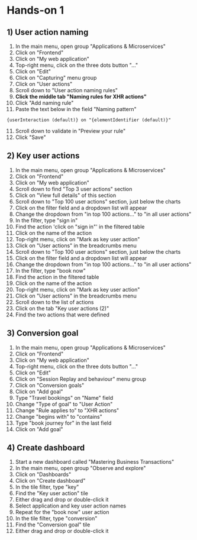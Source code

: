 # Hands-on 1

## 1) User action naming
1. In the main menu, open group "Applications & Microservices"
1. Click on "Frontend"
1. Click on "My web application"
1. Top-right menu, click on the three dots button "..."
1. Click on "Edit"
1. Click on "Capturing" menu group
1. Click on "User actions"
1. Scroll down to "User action naming rules"
1. **Click the middle tab "Naming rules for XHR actions"**
1. Click "Add naming rule"
1. Paste the text below in the field "Naming pattern"

```{userInteraction (default)} on "{elementIdentifier (default)}"```

11. Scroll down to validate in "Preview your rule"
1. Click "Save"

## 2) Key user actions

1. In the main menu, open group "Applications & Microservices"
1. Click on "Frontend"
1. Click on "My web application"
1. Scroll down to find "Top 3 user actions" section
1. Click on "View full details" of this section
1. Scroll down to "Top 100 user actions" section, just below the charts
1. Click on the filter field and a dropdown list will appear
1. Change the dropdown from "in top 100 actions..." to "in all user actions"
1. In the filter, type "sign in"
1. Find the action 'click on "sign in"' in the filtered table
1. Click on the name of the action
1. Top-right menu, click on "Mark as key user action"
1. Click on "User actions" in the breadcrumbs menu
1. Scroll down to "Top 100 user actions" section, just below the charts
1. Click on the filter field and a dropdown list will appear
1. Change the dropdown from "in top 100 actions..." to "in all user actions"
1. In the filter, type "book now"
1. Find the action in the filtered table
1. Click on the name of the action
1. Top-right menu, click on "Mark as key user action"
1. Click on "User actions" in the breadcrumbs menu
1. Scroll down to the list of actions
1. Click on the tab "Key user actions (2)"
1. Find the two actions that were defined

## 3) Conversion goal

1. In the main menu, open group "Applications & Microservices"
1. Click on "Frontend"
1. Click on "My web application"
1. Top-right menu, click on the three dots button "..."
1. Click on "Edit"
1. Click on "Session Replay and behaviour" menu group
1. Click on "Conversion goals"
1. Click on "Add goal"
1. Type "Travel bookings" on "Name" field
1. Change "Type of goal" to "User Action"
1. Change "Rule applies to" to "XHR actions"
1. Change "begins with" to "contains"
1. Type "book journey for" in the last field
1. Click on "Add goal"

## 4) Create dashboard
1. Start a new dashboard called "Mastering Business Transactions"
1. In the main menu, open group "Observe and explore"
1. Click on "Dashboards"
1. Click on "Create dashboard"
1. In the tile filter, type "key"
1. Find the "Key user action" tile
1. Either drag and drop or double-click it
1. Select application and key user action names
1. Repeat for the "book now" user action
1. In the tile filter, type "conversion"
1. Find the "Conversion goal" tile
1. Either drag and drop or double-click it